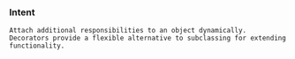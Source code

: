 ### Intent

    Attach additional responsibilities to an object dynamically. Decorators provide a flexible alternative to subclassing for extending functionality.

    